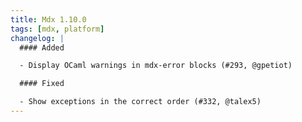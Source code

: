 ```yaml
---
title: Mdx 1.10.0
tags: [mdx, platform]
changelog: |
  #### Added

  - Display OCaml warnings in mdx-error blocks (#293, @gpetiot)

  #### Fixed

  - Show exceptions in the correct order (#332, @talex5)
---
```

